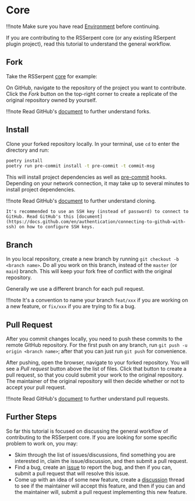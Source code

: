 # Core

!!!note
    Make sure you have read [Environment](index.md) before continuing.

If you are contributing to the RSSerpent core (or any existing RSerpent plugin project), read this tutorial to understand the general workflow.

## Fork

Take the RSSerpent [core](https://github.com/RSSerpent-Rev/RSSerpent) for example:

On GitHub, navigate to the repository of the project you want to contribute. Click the *Fork* button on the top-right corner to create a replicate of the original repository owned by yourself.

!!!note
    Read GitHub's [document](https://docs.github.com/en/get-started/quickstart/fork-a-repo) to further understand forks.

## Install

Clone your forked repository locally. In your terminal, use `cd` to enter the directory and run:

```bash
poetry install
poetry run pre-commit install -t pre-commit -t commit-msg
```

This will install project dependencies as well as [pre-commit](https://pre-commit.com/) hooks. Depending on your network connection, it may take up to several minutes to install project dependencies.

!!!note
    Read GitHub's [document](https://docs.github.com/en/repositories/creating-and-managing-repositories/cloning-a-repository) to further understand cloning.

    It's recommended to use an SSH key (instead of password) to connect to GitHub. Read GitHub's this [document](https://docs.github.com/en/authentication/connecting-to-github-with-ssh) on how to configure SSH keys.

## Branch

In you local repository, create a new branch by running `git checkout -b <branch name>`. Do all you work on this branch, instead of the `master` (or `main`) branch. This will keep your fork free of conflict with the original repository.

Generally we use a different branch for each pull request.

!!!note
    It's a convention to name your branch `feat/xxx` if you are working on a new feature, or `fix/xxx` if you are trying to fix a bug.

## Pull Request

After you commit changes locally, you need to push these commits to the remote GitHub repository. For the first push on any branch, run `git push -u origin <branch name>`; after that you can just run `git push` for convenience.

After pushing, open the browser, navigate to your forked repository. You will see a *Pull request* button above the list of files. Click that button to create a pull request, so that you could submit your work to the original repository. The maintainer of the original repository will then decide whether or not to accept your pull request.

!!!note
    Read GitHub's [document](https://docs.github.com/en/github/collaborating-with-pull-requests/proposing-changes-to-your-work-with-pull-requests/creating-a-pull-request-from-a-fork) to further understand pull requests.

## Further Steps

So far this tutorial is focused on discussing the general workflow of contributing to the RSSerpent core. If you are looking for some specific problem to work on, you may:

- Skim through the list of issues/discussions, find something you are interested in, claim the issue/discussion, and then submit a pull request.
- Find a bug, create an [issue](https://github.com/RSSerpent-Rev/RSSerpent/issues) to report the bug, and then if you can, submit a pull request that will resolve this issue.
- Come up with an idea of some new feature, create a [discussion](https://github.com/RSSerpent-Rev/RSSerpent/discussions) thread to see if the maintainer will accept this feature, and then if you can and the maintainer will, submit a pull request implementing this new feature.
